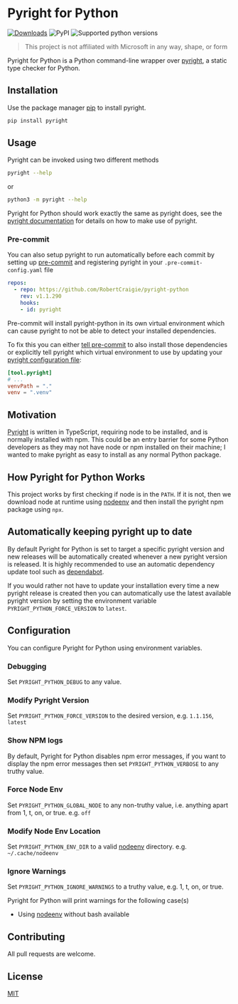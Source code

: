 # Pyright for Python

[![Downloads](https://pepy.tech/badge/pyright)](https://pepy.tech/project/pyright)
![PyPI](https://img.shields.io/pypi/v/pyright)
![Supported python versions](https://img.shields.io/pypi/pyversions/pyright)

> This project is not affiliated with Microsoft in any way, shape, or form

Pyright for Python is a Python command-line wrapper over [pyright](https://github.com/microsoft/pyright), a static type checker for Python.

## Installation

Use the package manager [pip](https://pip.pypa.io/en/stable/) to install pyright.

```bash
pip install pyright
```

## Usage

Pyright can be invoked using two different methods

```bash
pyright --help
```

or

```bash
python3 -m pyright --help
```

Pyright for Python should work exactly the same as pyright does, see the [pyright documentation](https://github.com/microsoft/pyright/blob/main/docs/getting-started.md) for details on how to make use of pyright.

### Pre-commit

You can also setup pyright to run automatically before each commit by setting up [pre-commit](https://pre-commit.com) and registering pyright in your `.pre-commit-config.yaml` file

```yaml
repos:
  - repo: https://github.com/RobertCraigie/pyright-python
    rev: v1.1.290
    hooks:
    - id: pyright
```

Pre-commit will install pyright-python in its own virtual environment which can cause pyright to not be able to detect your installed dependencies.

To fix this you can either [tell pre-commit](https://pre-commit.com/#config-additional_dependencies) to also install those dependencies or explicitly tell pyright which virtual environment to use by updating your [pyright configuration file](https://github.com/microsoft/pyright/blob/main/docs/configuration.md):

```toml
[tool.pyright]
# ...
venvPath = "."
venv = ".venv"
```

## Motivation

[Pyright](https://github.com/microsoft/pyright) is written in TypeScript, requiring node to be installed, and is normally installed with npm. This could be an entry barrier for some Python developers as they may not have node or npm installed on their machine; I wanted to make pyright as easy to install as any normal Python package.

## How Pyright for Python Works

This project works by first checking if node is in the `PATH`. If it is not, then we download node at runtime using [nodeenv](https://github.com/ekalinin/nodeenv) and then install the pyright npm package using `npx`.

## Automatically keeping pyright up to date

By default Pyright for Python is set to target a specific pyright version and new releases will be automatically created whenever a new pyright version is released. It is highly recommended to use an automatic dependency update tool such as [dependabot](https://docs.github.com/en/code-security/supply-chain-security/managing-vulnerabilities-in-your-projects-dependencies/configuring-dependabot-security-updates).

If you would rather not have to update your installation every time a new pyright release is created then you can automatically use the latest available pyright version by setting the environment variable `PYRIGHT_PYTHON_FORCE_VERSION` to `latest`.

## Configuration

You can configure Pyright for Python using environment variables.

### Debugging

Set `PYRIGHT_PYTHON_DEBUG` to any value.

### Modify Pyright Version

Set `PYRIGHT_PYTHON_FORCE_VERSION` to the desired version, e.g. `1.1.156`, `latest`

### Show NPM logs

By default, Pyright for Python disables npm error messages, if you want to display the npm error messages then set `PYRIGHT_PYTHON_VERBOSE` to any truthy value.

### Force Node Env

Set `PYRIGHT_PYTHON_GLOBAL_NODE` to any non-truthy value, i.e. anything apart from 1, t, on, or true.
e.g. `off`

### Modify Node Env Location

Set `PYRIGHT_PYTHON_ENV_DIR` to a valid [nodeenv](https://github.com/ekalinin/nodeenv) directory. e.g. `~/.cache/nodeenv`

### Ignore Warnings

Set `PYRIGHT_PYTHON_IGNORE_WARNINGS` to a truthy value, e.g. 1, t, on, or true.

Pyright for Python will print warnings for the following case(s)

- Using [nodeenv](https://github.com/ekalinin/nodeenv) without bash available

## Contributing

All pull requests are welcome.

## License
[MIT](https://choosealicense.com/licenses/mit/)
